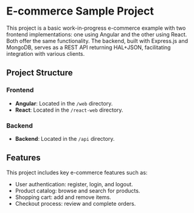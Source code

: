 # E-commerce Sample Project

This project is a basic work-in-progress e-commerce example with two frontend implementations: one using Angular and the other using React. Both offer the same functionality. The backend, built with Express.js and MongoDB, serves as a REST API returning HAL+JSON, facilitating integration with various clients.

## Project Structure

### Frontend

* **Angular**: Located in the `/web` directory.
* **React**: Located in the `/react-web` directory.

### Backend
- **Backend**: Located in the `/api` directory.

## Features

This project includes key e-commerce features such as:

- User authentication: register, login, and logout.
- Product catalog: browse and search for products.
- Shopping cart: add and remove items.
- Checkout process: review and complete orders.
